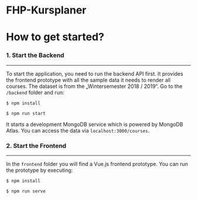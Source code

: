 # FHP-Kursplaner

# How to get started?

### 1. Start the Backend

---

To start the application, you need to run the backend API first. It provides the frontend prototype with all the sample data it needs to render all courses. The dataset is from the „Wintersemester 2018 / 2019“. Go to the `/backend` folder and run:

    $ npm install
    
    $ npm run start

It starts a development MongoDB service which is powered by MongoDB Atlas. You can access the data via `localhost:3000/courses`.

### 2. Start the Frontend

---

In the `frontend` folder you will find a Vue.js frontend prototype. You can run the prototype by executing:

    $ npm install
    
    $ npm run serve
